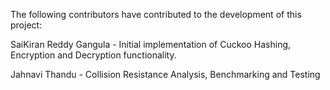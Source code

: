 The following contributors have contributed to the development of this project:

SaiKiran Reddy Gangula - Initial implementation of Cuckoo Hashing, Encryption and Decryption functionality. 

Jahnavi Thandu - Collision Resistance Analysis, Benchmarking and Testing
